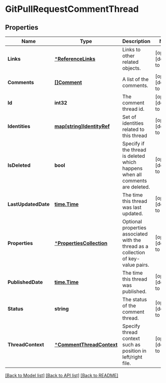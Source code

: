 # GitPullRequestCommentThread

## Properties
Name | Type | Description | Notes
------------ | ------------- | ------------- | -------------
**Links** | [***ReferenceLinks**](ReferenceLinks.md) | Links to other related objects. | [optional] [default to null]
**Comments** | [**[]Comment**](Comment.md) | A list of the comments. | [optional] [default to null]
**Id** | **int32** | The comment thread id. | [optional] [default to null]
**Identities** | [**map[string]IdentityRef**](IdentityRef.md) | Set of identities related to this thread | [optional] [default to null]
**IsDeleted** | **bool** | Specify if the thread is deleted which happens when all comments are deleted. | [optional] [default to null]
**LastUpdatedDate** | [**time.Time**](time.Time.md) | The time this thread was last updated. | [optional] [default to null]
**Properties** | [***PropertiesCollection**](PropertiesCollection.md) | Optional properties associated with the thread as a collection of key-value pairs. | [optional] [default to null]
**PublishedDate** | [**time.Time**](time.Time.md) | The time this thread was published. | [optional] [default to null]
**Status** | **string** | The status of the comment thread. | [optional] [default to null]
**ThreadContext** | [***CommentThreadContext**](CommentThreadContext.md) | Specify thread context such as position in left/right file. | [optional] [default to null]

[[Back to Model list]](../README.md#documentation-for-models) [[Back to API list]](../README.md#documentation-for-api-endpoints) [[Back to README]](../README.md)


